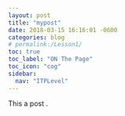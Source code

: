 ```yaml
---
layout: post
title: "mypost"
date: 2018-03-15 16:16:01 -0600
categories: blog
# permalink:/Lesson1/
toc: true
toc_label: "ON The Page"
toc_icon: "cog"
sidebar:
  nav: "ITPLevel"
---
```

This a post .
